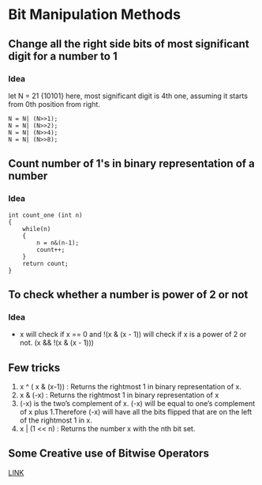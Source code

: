 # Bit Manipulation Methods

## Change all the right side bits of most significant digit for a number to 1

### Idea

let N = 21 {10101} here, most significant digit is 4th one, assuming it starts from 0th position from right.

	N = N| (N>>1);
	N = N| (N>>2);
	N = N| (N>>4);
	N = N| (N>>8);

## Count number of 1's in binary representation of a number

### Idea

```
int count_one (int n)
{
	while(n)
	{
		n = n&(n-1);
		count++;
	}
	return count;
}
```

## To check whether a number is power of 2 or not

### Idea

* x will check if x == 0 and !(x & (x - 1)) will check if x is a power of 2 or not.
	(x && !(x & (x - 1)))

## Few tricks

1. x ^ ( x & (x-1)) : Returns the rightmost 1 in binary representation of x.
2. x & (-x) : Returns the rightmost 1 in binary representation of x
3. (-x) is the two’s complement of x. (-x) will be equal to one’s complement of x plus 1.Therefore (-x) will have all the bits flipped that are on the left of the rightmost 1 in x. 
4. x | (1 << n) : Returns the number x with the nth bit set.

## Some Creative use of Bitwise Operators
[LINK](https://snook.ca/archives/javascript/creative-use-bitwise-operators)


